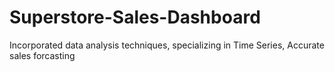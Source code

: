 # Superstore-Sales-Dashboard
Incorporated data analysis techniques, specializing in Time Series, Accurate sales forcasting
